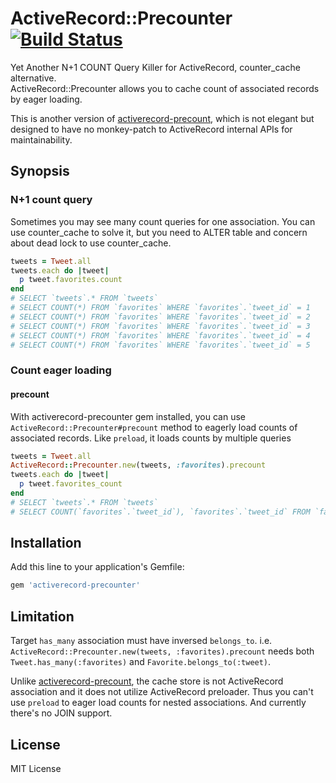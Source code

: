 # ActiveRecord::Precounter [![Build Status](https://travis-ci.org/k0kubun/activerecord-precounter.svg?branch=master)](https://travis-ci.org/k0kubun/activerecord-precounter)

Yet Another N+1 COUNT Query Killer for ActiveRecord, counter\_cache alternative.  
ActiveRecord::Precounter allows you to cache count of associated records by eager loading.

This is another version of [activerecord-precount](https://github.com/k0kubun/activerecord-precount),
which is not elegant but designed to have no monkey-patch to ActiveRecord internal APIs for maintainability.

## Synopsis

### N+1 count query

Sometimes you may see many count queries for one association.
You can use counter\_cache to solve it, but you need to ALTER table and concern about dead lock to use counter\_cache.

```rb
tweets = Tweet.all
tweets.each do |tweet|
  p tweet.favorites.count
end
# SELECT `tweets`.* FROM `tweets`
# SELECT COUNT(*) FROM `favorites` WHERE `favorites`.`tweet_id` = 1
# SELECT COUNT(*) FROM `favorites` WHERE `favorites`.`tweet_id` = 2
# SELECT COUNT(*) FROM `favorites` WHERE `favorites`.`tweet_id` = 3
# SELECT COUNT(*) FROM `favorites` WHERE `favorites`.`tweet_id` = 4
# SELECT COUNT(*) FROM `favorites` WHERE `favorites`.`tweet_id` = 5
```

### Count eager loading

#### precount

With activerecord-precounter gem installed, you can use `ActiveRecord::Precounter#precount` method
to eagerly load counts of associated records.
Like `preload`, it loads counts by multiple queries

```rb
tweets = Tweet.all
ActiveRecord::Precounter.new(tweets, :favorites).precount
tweets.each do |tweet|
  p tweet.favorites_count
end
# SELECT `tweets`.* FROM `tweets`
# SELECT COUNT(`favorites`.`tweet_id`), `favorites`.`tweet_id` FROM `favorites` WHERE `favorites`.`tweet_id` IN (1, 2, 3, 4, 5) GROUP BY `favorites`.`tweet_id`
```

## Installation

Add this line to your application's Gemfile:

```ruby
gem 'activerecord-precounter'
```

## Limitation

Target `has_many` association must have inversed `belongs_to`.
i.e. `ActiveRecord::Precounter.new(tweets, :favorites).precount` needs both `Tweet.has_many(:favorites)` and `Favorite.belongs_to(:tweet)`.

Unlike [activerecord-precount](https://github.com/k0kubun/activerecord-precount), the cache store is not ActiveRecord association and it does not utilize ActiveRecord preloader.
Thus you can't use `preload` to eager load counts for nested associations. And currently there's no JOIN support.

## License

MIT License
